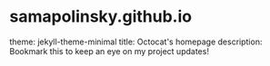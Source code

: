 # samapolinsky.github.io

theme: jekyll-theme-minimal
title: Octocat's homepage
description: Bookmark this to keep an eye on my project updates!
